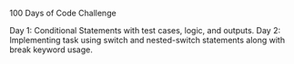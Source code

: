 100 Days of Code Challenge

Day 1: Conditional Statements with test cases, logic, and outputs.
Day 2: Implementing task using switch and nested-switch statements along with break keyword usage.
